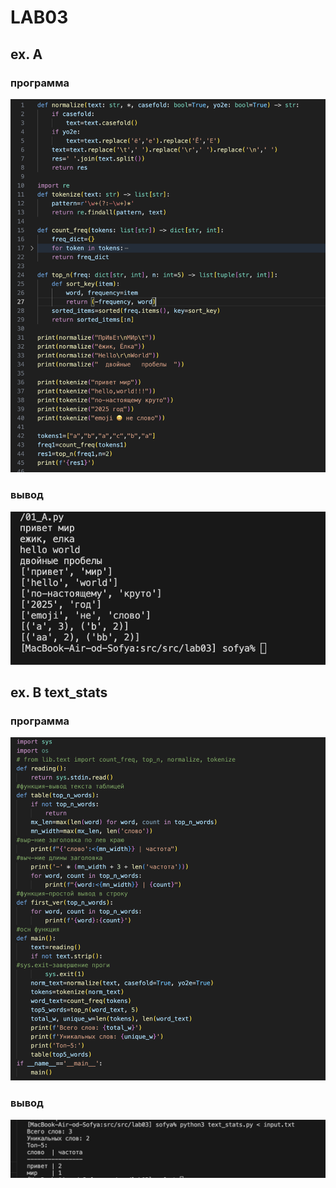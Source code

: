 # LAB03
## ex. A
### программа
![alt text](images/lab03/функции_01_А.png)
### вывод
![alt text](images/lab03/01_А_вывод.png)

## ex. B text_stats
### программа
![alt text](images/lab03/программа.png)
### вывод
![alt text](images/lab03/вывод.png)


